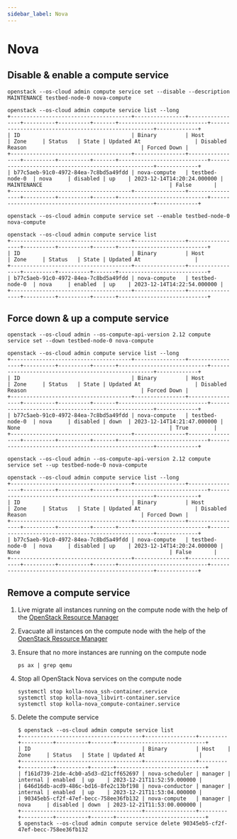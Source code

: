 ```yaml
---
sidebar_label: Nova
---
```

# Nova

## Disable & enable a compute service

```
openstack --os-cloud admin compute service set --disable --description MAINTENANCE testbed-node-0 nova-compute
```
```
openstack --os-cloud admin compute service list --long
+--------------------------------------+----------------+-----------------+----------+----------+-------+----------------------------+----------------------------------------------------+-------------+
| ID                                   | Binary         | Host            | Zone     | Status   | State | Updated At                 | Disabled Reason                                    | Forced Down |
+--------------------------------------+----------------+-----------------+----------+----------+-------+----------------------------+----------------------------------------------------+-------------+
| b77c5aeb-91c0-4972-84ea-7c8bd5a49fdd | nova-compute   | testbed-node-0  | nova     | disabled | up    | 2023-12-14T14:20:24.000000 | MAINTENANCE                                        | False       |
+--------------------------------------+----------------+-----------------+----------+----------+-------+----------------------------+----------------------------------------------------+-------------+
```

```
openstack --os-cloud admin compute service set --enable testbed-node-0 nova-compute
```

```
openstack --os-cloud admin compute service list
+--------------------------------------+----------------+-----------------+----------+----------+-------+----------------------------+
| ID                                   | Binary         | Host            | Zone     | Status   | State | Updated At                 |
+--------------------------------------+----------------+-----------------+----------+----------+-------+----------------------------+
| b77c5aeb-91c0-4972-84ea-7c8bd5a49fdd | nova-compute   | testbed-node-0  | nova     | enabled  | up    | 2023-12-14T14:22:54.000000 |
+--------------------------------------+----------------+-----------------+----------+----------+-------+----------------------------+
```


## Force down & up a compute service

```
openstack --os-cloud admin --os-compute-api-version 2.12 compute service set --down testbed-node-0 nova-compute
```

```
openstack --os-cloud admin compute service list --long
+--------------------------------------+----------------+-----------------+----------+----------+-------+----------------------------+----------------------------------------------------+-------------+
| ID                                   | Binary         | Host            | Zone     | Status   | State | Updated At                 | Disabled Reason                                    | Forced Down |
+--------------------------------------+----------------+-----------------+----------+----------+-------+----------------------------+----------------------------------------------------+-------------+
| b77c5aeb-91c0-4972-84ea-7c8bd5a49fdd | nova-compute   | testbed-node-0  | nova     | disabled | down  | 2023-12-14T14:21:47.000000 | None                                               | True        |
+--------------------------------------+----------------+-----------------+----------+----------+-------+----------------------------+----------------------------------------------------+-------------+
```

```
openstack --os-cloud admin --os-compute-api-version 2.12 compute service set --up testbed-node-0 nova-compute
```

```
openstack --os-cloud admin compute service list --long
+--------------------------------------+----------------+-----------------+----------+----------+-------+----------------------------+----------------------------------------------------+-------------+
| ID                                   | Binary         | Host            | Zone     | Status   | State | Updated At                 | Disabled Reason                                    | Forced Down |
+--------------------------------------+----------------+-----------------+----------+----------+-------+----------------------------+----------------------------------------------------+-------------+
| b77c5aeb-91c0-4972-84ea-7c8bd5a49fdd | nova-compute   | testbed-node-0  | nova     | disabled | up    | 2023-12-14T14:20:24.000000 | None                                               | False       |
+--------------------------------------+----------------+-----------------+----------+----------+-------+----------------------------+----------------------------------------------------+-------------+
```

## Remove a compute service

1. Live migrate all instances running on the compute node
   with the help of the [OpenStack Resource Manager](./day2-operations/resource-manager#live-migration)

2. Evacuate all instances on the compute node
   with the help of the [OpenStack Resource Manager](./day2-operations/resource-manager#evacutation)

3. Ensure that no more instances are running on the compute node

   ```
   ps ax | grep qemu
   ```

4. Stop all OpenStack Nova services on the compute node

   ```
   systemctl stop kolla-nova_ssh-container.service
   systemctl stop kolla-nova_libvirt-container.service
   systemctl stop kolla-nova_compute-container.service

5. Delete the compute service

   ```
   $ openstack --os-cloud admin compute service list
   +--------------------------------------+----------------+---------+----------+----------+-------+----------------------------+
   | ID                                   | Binary         | Host    | Zone     | Status   | State | Updated At                 |
   +--------------------------------------+----------------+---------+----------+----------+-------+----------------------------+
   | f161d739-21de-4cb0-a5d3-d21cff652697 | nova-scheduler | manager | internal | enabled  | up    | 2023-12-21T11:52:59.000000 |
   | 646d16db-acd9-486c-bd16-8fe2c13bf198 | nova-conductor | manager | internal | enabled  | up    | 2023-12-21T11:53:04.000000 |
   | 90345eb5-cf2f-47ef-becc-758ee36fb132 | nova-compute   | manager | nova     | disabled | down  | 2023-12-21T11:53:00.000000 |
   +--------------------------------------+----------------+---------+----------+----------+-------+----------------------------+
   $ openstack --os-cloud admin compute service delete 90345eb5-cf2f-47ef-becc-758ee36fb132
   ```
